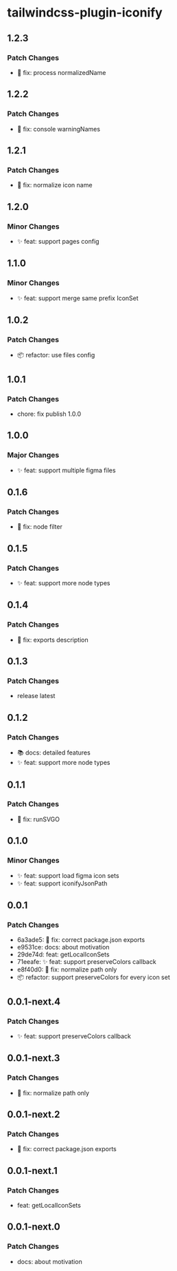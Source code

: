 # tailwindcss-plugin-iconify

## 1.2.3

### Patch Changes

- 🐛 fix: process normalizedName

## 1.2.2

### Patch Changes

- 🐛 fix: console warningNames

## 1.2.1

### Patch Changes

- 🐛 fix: normalize icon name

## 1.2.0

### Minor Changes

- ✨ feat: support pages config

## 1.1.0

### Minor Changes

- ✨ feat: support merge same prefix IconSet

## 1.0.2

### Patch Changes

- 📦 refactor: use files config

## 1.0.1

### Patch Changes

- chore: fix publish 1.0.0

## 1.0.0

### Major Changes

- ✨ feat: support multiple figma files

## 0.1.6

### Patch Changes

- 🐛 fix: node filter

## 0.1.5

### Patch Changes

- ✨ feat: support more node types

## 0.1.4

### Patch Changes

- 🐛 fix: exports description

## 0.1.3

### Patch Changes

- release latest

## 0.1.2

### Patch Changes

- 📚 docs: detailed features
- ✨ feat: support more node types

## 0.1.1

### Patch Changes

- 🐛 fix: runSVGO

## 0.1.0

### Minor Changes

- ✨ feat: support load figma icon sets
- ✨ feat: support iconifyJsonPath

## 0.0.1

### Patch Changes

- 6a3ade5: 🐛 fix: correct package.json exports
- e9531ce: docs: about motivation
- 29de74d: feat: getLocalIconSets
- 71eeafe: ✨ feat: support preserveColors callback
- e8f40d0: 🐛 fix: normalize path only
- 📦 refactor: support preserveColors for every icon set

## 0.0.1-next.4

### Patch Changes

- ✨ feat: support preserveColors callback

## 0.0.1-next.3

### Patch Changes

- 🐛 fix: normalize path only

## 0.0.1-next.2

### Patch Changes

- 🐛 fix: correct package.json exports

## 0.0.1-next.1

### Patch Changes

- feat: getLocalIconSets

## 0.0.1-next.0

### Patch Changes

- docs: about motivation
